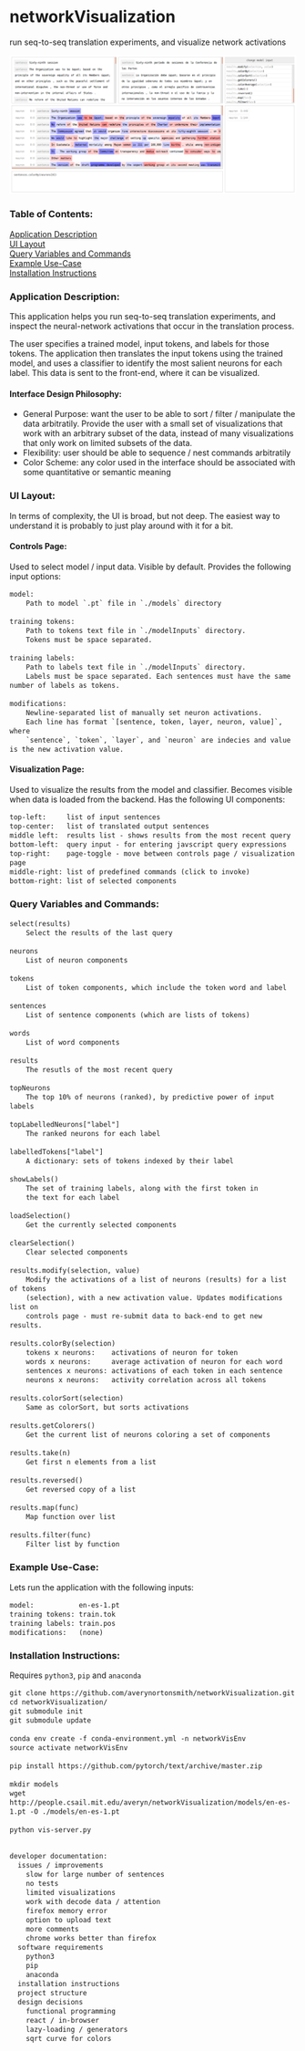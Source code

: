 # networkVisualization
run seq-to-seq translation experiments, and visualize network activations

![header](imgsForReadme/header.png)

### Table of Contents:
[Application Description](#application-description)  
[UI Layout](#UI-Layout)  
[Query Variables and Commands](#query-variables-and-commands)  
[Example Use-Case](#example-use-case)  
[Installation Instructions](#installation-instructions)  

### Application Description:
This application helps you run seq-to-seq translation experiments,
and inspect the neural-network activations that occur in the
translation process. 

The user specifies a trained model, input tokens, and labels for those
tokens. The application then translates the input tokens using the 
trained model, and uses a classifier to identify the most salient 
neurons for each label. This data is sent to the front-end, where it
can be visualized.

#### Interface Design Philosophy:
- General Purpose: want the user to be able to sort / filter / manipulate the
  data arbitratily. Provide the user with a small set of visualizations that work with an arbitrary subset of the data, instead of many visualizations that only work on limited subsets of the data.
- Flexibility: user should be able to sequence / nest commands arbitratily
- Color Scheme: any color used in the interface should be associated with some 
  quantitative or semantic meaning

### UI Layout:
In terms of complexity, the UI is broad, but not deep. The easiest way to understand it is probably to just play around with it for a bit.

#### Controls Page:
Used to select model / input data. Visible by default. Provides the following input options:

```
model:
    Path to model `.pt` file in `./models` directory

training tokens:
    Path to tokens text file in `./modelInputs` directory.
    Tokens must be space separated.

training labels:
    Path to labels text file in `./modelInputs` directory.
    Labels must be space separated. Each sentences must have the same number of labels as tokens.

modifications:
    Newline-separated list of manually set neuron activations.
    Each line has format `[sentence, token, layer, neuron, value]`, where 
    `sentence`, `token`, `layer`, and `neuron` are indecies and value is the new activation value.
```

#### Visualization Page:
Used to visualize the results from the model and classifier. Becomes visible when data is loaded from the backend. Has the following UI components:

```
top-left:     list of input sentences
top-center:   list of translated output sentences
middle left:  results list - shows results from the most recent query
bottom-left:  query input - for entering javscript query expressions
top-right:    page-toggle - move between controls page / visualization page
middle-right: list of predefined commands (click to invoke)
bottom-right: list of selected components
```

### Query Variables and Commands:
```
select(results)
    Select the results of the last query

neurons
    List of neuron components

tokens
    List of token components, which include the token word and label

sentences
    List of sentence components (which are lists of tokens)

words
    List of word components

results
    The resutls of the most recent query

topNeurons
    The top 10% of neurons (ranked), by predictive power of input labels

topLabelledNeurons["label"]
    The ranked neurons for each label

labelledTokens["label"]
    A dictionary: sets of tokens indexed by their label

showLabels()
    The set of training labels, along with the first token in
    the text for each label

loadSelection()
    Get the currently selected components

clearSelection()
    Clear selected components

results.modify(selection, value)
    Modify the activations of a list of neurons (results) for a list of tokens 
    (selection), with a new activation value. Updates modifications list on 
    controls page - must re-submit data to back-end to get new results.

results.colorBy(selection)
    tokens x neurons:    activations of neuron for token
    words x neurons:     average activation of neuron for each word
    sentences x neurons: activations of each token in each sentence
    neurons x neurons:   activity correlation across all tokens

results.colorSort(selection)
    Same as colorSort, but sorts activations

results.getColorers()
    Get the current list of neurons coloring a set of components    

results.take(n)
    Get first n elements from a list

results.reversed()
    Get reversed copy of a list

results.map(func)
    Map function over list

results.filter(func)
    Filter list by function
```

### Example Use-Case:

Lets run the application with the following inputs:

```
model:           en-es-1.pt
training tokens: train.tok
training labels: train.pos
modifications:   (none)
```

### Installation Instructions:

Requires `python3`, `pip` and `anaconda`

```
git clone https://github.com/averynortonsmith/networkVisualization.git
cd networkVisualization/
git submodule init
git submodule update

conda env create -f conda-environment.yml -n networkVisEnv
source activate networkVisEnv

pip install https://github.com/pytorch/text/archive/master.zip

mkdir models
wget http://people.csail.mit.edu/averyn/networkVisualization/models/en-es-1.pt -O ./models/en-es-1.pt

python vis-server.py
```



```

developer documentation:
  issues / improvements
    slow for large number of sentences
    no tests
    limited visualizations
    work with decode data / attention
    firefox memory error
    option to upload text
    more comments
    chrome works better than firefox
  software requirements
    python3
    pip
    anaconda
  installation instructions
  project structure
  design decisions
    functional programming
    react / in-browser
    lazy-loading / generators
    sqrt curve for colors

```

